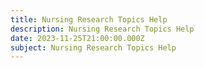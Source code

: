 ```yaml
---
title: Nursing Research Topics Help
description: Nursing Research Topics Help
date: 2023-11-25T21:00:00.000Z
subject: Nursing Research Topics Help
---
```


